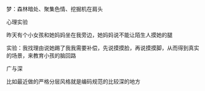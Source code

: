 梦：森林暗处、聚集色情、挖掘机在肩头

心理实验

昨天有个小女孩和她妈妈坐在我旁边，她妈妈说不能让陌生人摸她的腿

实验：我找理由说她踢了我我需要补偿，先说摸摸脸，再说摸摸脚，从而得到真实的场景，来教育小孩的脑回路

广与深

比如最近做的严格分层风格就是编码规范的比较深的地方
